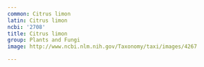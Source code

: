 ```yaml
---
common: Citrus limon
latin: Citrus limon
ncbi: '2708'
title: Citrus limon
group: Plants and Fungi
image: http://www.ncbi.nlm.nih.gov/Taxonomy/taxi/images/4267

---
```

